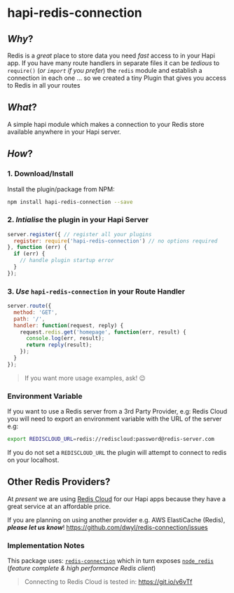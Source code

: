 # hapi-redis-connection

## *Why*?

Redis is a *great* place to store data you need *fast* access to in your Hapi app. If you have many route handlers in separate files it can be *tedious* to `require()` (*or `import` if you prefer*) the `redis` module
and establish a connection in each one ... so we created a tiny Plugin
that gives you access to Redis in all your routes


## *What*?

A simple hapi module which makes a connection to your Redis store available
anywhere in your Hapi server.

## *How*?

### 1. Download/Install

Install the plugin/package from NPM:

```sh
npm install hapi-redis-connection --save
```

### 2. *Intialise* the plugin in your Hapi Server

```js
server.register({ // register all your plugins
  register: require('hapi-redis-connection') // no options required
}, function (err) {
  if (err) {
    // handle plugin startup error
  }
});
```


### 3. *Use* `hapi-redis-connection` in your Route Handler

```js
server.route({
  method: 'GET',
  path: '/',
  handler: function(request, reply) {
    request.redis.get('homepage', function(err, result) {
      console.log(err, result);
      return reply(result);
    });
  }
});
```

> If you want more usage examples, ask! :wink:

### Environment Variable

If you want to use a Redis server from a 3rd Party Provider, e.g: Redis Cloud you will need to export an environment variable with the URL
of the server e.g:

```sh
export REDISCLOUD_URL=redis://rediscloud:password@redis-server.com
```

If you do not set a `REDISCLOUD_URL` the plugin will attempt to connect
to redis on your localhost.


## Other Redis Providers?

At *present* we are using [Redis Cloud](https://github.com/dwyl/learn-redis#which-redis-as-a-service-heroku-addon)
for our Hapi apps because
they have a great service at an affordable price.

If you are planning on using another provider e.g. AWS ElastiCache (Redis),
***please let us know***! https://github.com/dwyl/redis-connection/issues

### Implementation Notes

This package uses: [`redis-connection`](https://github.com/dwyl/redis-connection)
which in turn exposes [`node_redis`](https://github.com/NodeRedis/node_redis)
(*feature complete & high performance Redis client*)

> Connecting to Redis Cloud is tested in: https://git.io/v6vTf
